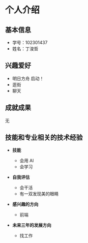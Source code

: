 # 个人介绍

## 基本信息

- 学号：102301437
- 姓名：丁浚哲

## 兴趣爱好

- 明日方舟 启动！
- 逛街
- 聊天

## 成就成果

无

## 技能和专业相关的技术经验

- **技能**

  - 会用 AI
  - 会学习

- **自我评估**

  - 会干活
  - 有一双发现美的眼睛

- **感兴趣的方向**

  - 前端

- **未来三年的发展方向**

  - 找工作
